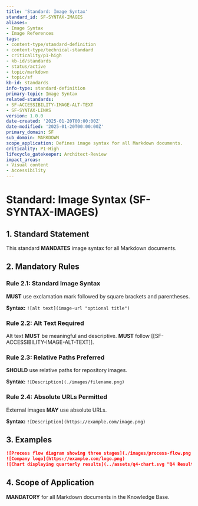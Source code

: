 ```yaml
---
title: 'Standard: Image Syntax'
standard_id: SF-SYNTAX-IMAGES
aliases:
- Image Syntax
- Image References
tags:
- content-type/standard-definition
- content-type/technical-standard
- criticality/p1-high
- kb-id/standards
- status/active
- topic/markdown
- topic/sf
kb-id: standards
info-type: standard-definition
primary-topic: Image Syntax
related-standards:
- SF-ACCESSIBILITY-IMAGE-ALT-TEXT
- SF-SYNTAX-LINKS
version: 1.0.0
date-created: '2025-01-20T00:00:00Z'
date-modified: '2025-01-20T00:00:00Z'
primary_domain: SF
sub_domain: MARKDOWN
scope_application: Defines image syntax for all Markdown documents.
criticality: P1-High
lifecycle_gatekeeper: Architect-Review
impact_areas:
- Visual content
- Accessibility
---
```

# Standard: Image Syntax (SF-SYNTAX-IMAGES)

## 1. Standard Statement

This standard **MANDATES** image syntax for all Markdown documents.

## 2. Mandatory Rules

### Rule 2.1: Standard Image Syntax
**MUST** use exclamation mark followed by square brackets and parentheses.

**Syntax:** `![alt text](image-url "optional title")`

### Rule 2.2: Alt Text Required
Alt text **MUST** be meaningful and descriptive. **MUST** follow [[SF-ACCESSIBILITY-IMAGE-ALT-TEXT]].

### Rule 2.3: Relative Paths Preferred
**SHOULD** use relative paths for repository images.

**Syntax:** `![Description](./images/filename.png)`

### Rule 2.4: Absolute URLs Permitted
External images **MAY** use absolute URLs.

**Syntax:** `![Description](https://example.com/image.png)`

## 3. Examples

```markdown
![Process flow diagram showing three stages](./images/process-flow.png "Process Flow")
![Company logo](https://example.com/logo.png)
![Chart displaying quarterly results](../assets/q4-chart.svg "Q4 Results")
```

## 4. Scope of Application

**MANDATORY** for all Markdown documents in the Knowledge Base. 